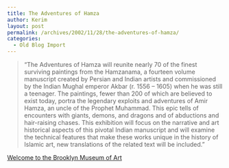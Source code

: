 ```yaml
---
title: The Adventures of Hamza
author: Kerim
layout: post
permalink: /archives/2002/11/28/the-adventures-of-hamza/
categories:
  - Old Blog Import
---
```


>   &#8220;The Adventures of Hamza will reunite nearly 70 of the finest surviving paintings from the Hamzanama, a fourteen volume manuscript created by Persian and Indian artists and commissioned by the Indian Mughal emperor Akbar (r. 1556 &#8211; 1605) when he was still a teenager. The paintings, fewer than 200 of which are believed to exist today, portra the legendary exploits and adventures of Amir Hamza, an uncle of the Prophet Muhammad. This epic tells of encounters with giants, demons, and dragons and of abductions and hair-raising chases. This exhibition will focus on the narrative and art historical aspects of this pivotal Indian manuscript and will examine the technical features that make these works unique in the history of Islamic art, new translations of the related text will be included.&#8221;


<a href="http://www.brooklynart.org/visit/special_exhibitions/hamza/Default.htm" onclick="_gaq.push(['_trackEvent', 'outbound-article', 'http://www.brooklynart.org/visit/special_exhibitions/hamza/Default.htm', 'Welcome to the Brooklyn Museum of Art']);" >Welcome to the Brooklyn Museum of Art</a>

